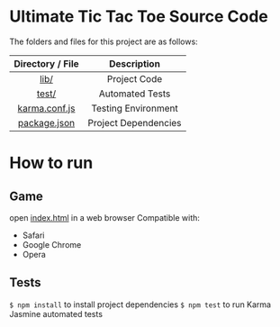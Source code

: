 # Ultimate Tic Tac Toe Source Code

The folders and files for this project are as follows:

|      **Directory / File**      |   **Description**    |
| :----------------------------: | :------------------: |
|          [lib/](lib)           |     Project Code     |
|         [test/](test)          |   Automated Tests    |
| [karma.conf.js](karma.conf.js) | Testing Environment  |
|  [package.json](package.json)  | Project Dependencies |

# How to run
## Game
open [index.html](lib/index.html) in a web browser
Compatible with:
* Safari
* Google Chrome
* Opera
## Tests
`$ npm install` to install project dependencies
`$ npm test` to run Karma Jasmine automated tests
